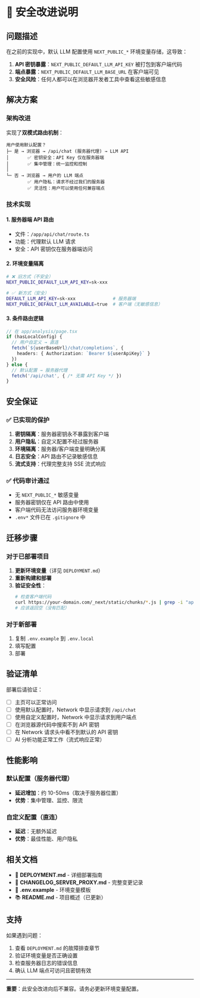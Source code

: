 # 🔐 安全改进说明

## 问题描述

在之前的实现中，默认 LLM 配置使用 `NEXT_PUBLIC_*` 环境变量存储，这导致：

1. **API 密钥暴露**：`NEXT_PUBLIC_DEFAULT_LLM_API_KEY` 被打包到客户端代码
2. **端点暴露**：`NEXT_PUBLIC_DEFAULT_LLM_BASE_URL` 在客户端可见
3. **安全风险**：任何人都可以在浏览器开发者工具中查看这些敏感信息

## 解决方案

### 架构改进

实现了**双模式路由机制**：

```
用户使用默认配置？
├─ 是 → 浏览器 → /api/chat (服务器代理) → LLM API
│       ✅ 密钥安全：API Key 仅在服务器端
│       ✅ 集中管理：统一监控和控制
│
└─ 否 → 浏览器 → 用户的 LLM 端点
        ✅ 用户隐私：请求不经过我们的服务器
        ✅ 灵活性：用户可以使用任何兼容端点
```

### 技术实现

#### 1. 服务器端 API 路由
- 文件：`/app/api/chat/route.ts`
- 功能：代理默认 LLM 请求
- 安全：API 密钥仅在服务器端访问

#### 2. 环境变量隔离
```bash
# ❌ 旧方式（不安全）
NEXT_PUBLIC_DEFAULT_LLM_API_KEY=sk-xxx

# ✅ 新方式（安全）
DEFAULT_LLM_API_KEY=sk-xxx              # 服务器端
NEXT_PUBLIC_DEFAULT_LLM_AVAILABLE=true  # 客户端（无敏感信息）
```

#### 3. 条件路由逻辑
```typescript
// 在 app/analysis/page.tsx
if (hasLocalConfig) {
  // 用户自定义 → 直连
  fetch(`${userBaseUrl}/chat/completions`, {
    headers: { Authorization: `Bearer ${userApiKey}` }
  })
} else {
  // 默认配置 → 服务器代理
  fetch('/api/chat', { /* 无需 API Key */ })
}
```

## 安全保证

### ✅ 已实现的保护

1. **密钥隔离**：服务器密钥永不暴露到客户端
2. **用户隐私**：自定义配置不经过服务器
3. **环境隔离**：服务器/客户端变量明确分离
4. **日志安全**：API 路由不记录敏感信息
5. **流式支持**：代理完整支持 SSE 流式响应

### ✅ 代码审计通过

- 无 `NEXT_PUBLIC_*` 敏感变量
- 服务器密钥仅在 API 路由中使用
- 客户端代码无法访问服务器环境变量
- `.env*` 文件已在 `.gitignore` 中

## 迁移步骤

### 对于已部署项目

1. **更新环境变量**（详见 `DEPLOYMENT.md`）
2. **重新构建和部署**
3. **验证安全性**：
   ```bash
   # 检查客户端代码
   curl https://your-domain.com/_next/static/chunks/*.js | grep -i "api.*key"
   # 应该返回空（没有匹配）
   ```

### 对于新部署

1. 复制 `.env.example` 到 `.env.local`
2. 填写配置
3. 部署

## 验证清单

部署后请验证：

- [ ] 主页可以正常访问
- [ ] 使用默认配置时，Network 中显示请求到 `/api/chat`
- [ ] 使用自定义配置时，Network 中显示请求到用户端点
- [ ] 在浏览器源代码中搜索不到 API 密钥
- [ ] 在 Network 请求头中看不到默认的 API 密钥
- [ ] AI 分析功能正常工作（流式响应正常）

## 性能影响

### 默认配置（服务器代理）
- **延迟增加**：约 10-50ms（取决于服务器位置）
- **优势**：集中管理、监控、限流

### 自定义配置（直连）
- **延迟**：无额外延迟
- **优势**：最佳性能、用户隐私

## 相关文档

- 📖 **DEPLOYMENT.md** - 详细部署指南
- 📝 **CHANGELOG_SERVER_PROXY.md** - 完整变更记录
- 🔧 **.env.example** - 环境变量模板
- 📚 **README.md** - 项目概述（已更新）

## 支持

如果遇到问题：
1. 查看 `DEPLOYMENT.md` 的故障排查章节
2. 验证环境变量是否正确设置
3. 检查服务器日志的错误信息
4. 确认 LLM 端点可访问且密钥有效

---

**重要**：此安全改进向后不兼容。请务必更新环境变量配置。
